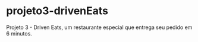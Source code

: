 # projeto3-drivenEats
Projeto 3 - Driven Eats, um restaurante especial que entrega seu pedido em 6 minutos.
